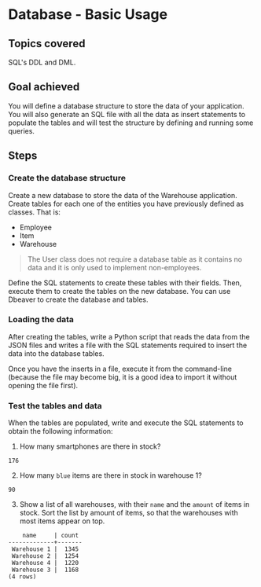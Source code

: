 # Database - Basic Usage

## Topics covered

SQL's DDL and DML.

## Goal achieved

You will define a database structure to store the data of your application. You will also generate an SQL file with all the data as insert statements to populate the tables and will test the structure by defining and running some queries.

## Steps

### Create the database structure

Create a new database to store the data of the Warehouse application. Create tables for each one of the entities you have previously defined as classes. That is:

- Employee
- Item
- Warehouse

> The User class does not require a database table as it contains no data and it is only used to implement non-employees.

Define the SQL statements to create these tables with their fields. Then, execute them to create the tables on the new database. You can use Dbeaver to create the database and tables.

### Loading the data

After creating the tables, write a Python script that reads the data from the JSON files and writes a file with the SQL statements required to insert the data into the database tables.

Once you have the inserts in a file, execute it from the command-line (because the file may become big, it is a good idea to import it without opening the file first).

### Test the tables and data

When the tables are populated, write and execute the SQL statements to obtain the following information:

1. How many smartphones are there in stock?
```
176
```

2. How many `blue` items are there in stock in warehouse 1?
```
90
```

3. Show a list of all warehouses, with their `name` and the `amount` of items in stock. Sort the list by amount of items, so that the warehouses with most items appear on top.
```
    name     | count
-------------+-------
 Warehouse 1 |  1345
 Warehouse 2 |  1254
 Warehouse 4 |  1220
 Warehouse 3 |  1168
(4 rows)
```
